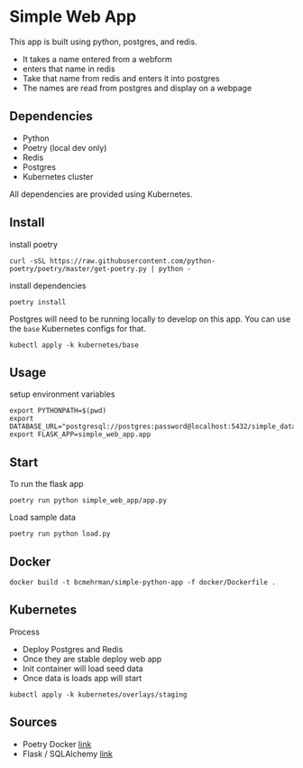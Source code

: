 # Simple Web App

This app is built using python, postgres, and redis. 
 * It takes a name entered from a webform
 * enters that name in redis
 * Take that name from redis and enters it into postgres
 * The names are read from postgres and display on a webpage


## Dependencies

* Python
* Poetry (local dev only)
* Redis
* Postgres
* Kubernetes cluster

All dependencies are provided using Kubernetes. 

## Install

install poetry

```
curl -sSL https://raw.githubusercontent.com/python-poetry/poetry/master/get-poetry.py | python -
```

install dependencies

```
poetry install
```

Postgres will need to be running locally to develop on this app. You can use the `base` Kubernetes configs for that.

```
kubectl apply -k kubernetes/base
```

## Usage

setup environment variables

```
export PYTHONPATH=$(pwd) 
export DATABASE_URL="postgresql://postgres:password@localhost:5432/simple_database"
export FLASK_APP=simple_web_app.app
```

## Start


To run the flask app 
```
poetry run python simple_web_app/app.py
```

Load sample data

```
poetry run python load.py
```

## Docker

```
docker build -t bcmehrman/simple-python-app -f docker/Dockerfile .
```

## Kubernetes

Process
* Deploy Postgres and Redis
* Once they are stable deploy web app
 * Init container will load seed data
 * Once data is loads app will start  

 ```
 kubectl apply -k kubernetes/overlays/staging
 ```


 ## Sources

 * Poetry Docker [link](https://stackoverflow.com/questions/53835198/integrating-python-poetry-with-docker)
 * Flask / SQLAlchemy [link](https://towardsdatascience.com/use-flask-and-sqlalchemy-not-flask-sqlalchemy-5a64fafe22a4)